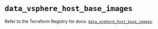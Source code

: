 # `data_vsphere_host_base_images`

Refer to the Terraform Registry for docs: [`data_vsphere_host_base_images`](https://registry.terraform.io/providers/vmware/vsphere/2.14.2/docs/data-sources/host_base_images).
